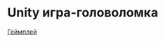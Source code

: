 # Unity игра-головоломка
 [Геймплей](https://github.com/ivan-kuzin/Unity-Game/blob/master/Unity_Game.gif)
